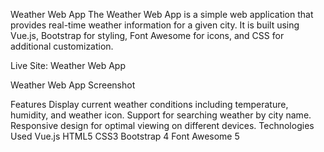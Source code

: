 Weather Web App
The Weather Web App is a simple web application that provides real-time weather information for a given city. It is built using Vue.js, Bootstrap for styling, Font Awesome for icons, and CSS for additional customization.

Live Site: Weather Web App

Weather Web App Screenshot

Features
Display current weather conditions including temperature, humidity, and weather icon.
Support for searching weather by city name.
Responsive design for optimal viewing on different devices.
Technologies Used
Vue.js
HTML5
CSS3
Bootstrap 4
Font Awesome 5
